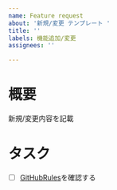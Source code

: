 ```yaml
---
name: Feature request
about: '新規/変更 テンプレート '
title: ''
labels: 機能追加/変更
assignees: ''

---
```


# 概要
新規/変更内容を記載

# タスク
- [ ] [GitHubRules](https://gist.github.com/CatBloom/d15b7e26705dd801787a69996d72669f)を確認する
